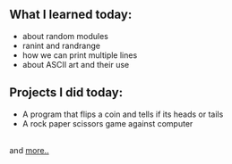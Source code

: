## What I learned today:  
- about random modules  
- ranint and randrange  
- how we can print multiple lines  
- about ASCII art and their use  


## Projects I did today:  
- A program that flips a coin and tells if its heads or tails  
- A rock paper scissors game against computer  

&nbsp;  
and [more..](../Day3/)  